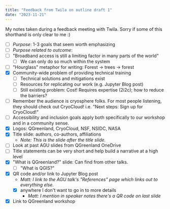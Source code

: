 ```yaml
---
title: "Feedback from Twila on outline draft 1"
date: "2023-11-21"
---
```


My notes taken during a feedback meeting with Twila. Sorry if some of this shorthand is
only clear to me :)

- [ ] *Purpose*: 1-3 goals that seem worth emphasizing
- [ ] *Purpose related to outcome*:
- [ ] "Broadband access is still a limiting factor in many parts of the world"
    - [ ] We can only do so much within the system
- [ ] "Hourglass" metaphor for writing: Forest -> trees -> forest
- [x] Community-wide problem of providing technical training
    - [ ] Technical solutions and mitigations exist
    - [ ] Resources for replicating our work (e.g. Jupyter Blog post)
    - [ ] Still existing problem: Cost! Requires expertise (2i2c); how to reduce the
      barriers?
- [ ] Remember the audience is cryosphere folks. For most people listening, they should
  check out CryoCloud! i.e. "Next steps: Sign up for CryoCloud!"
- [ ] Accessibility and inclusion goals apply both specifically to our workshop and in a
  community sense.
- [x] Logos: QGreenland, CryoCloud, NSF, NSIDC, NASA
- [x] Title slide: authors, co-authors, affiliations
    - _Note: This is the slide after the title slide._
- [ ] Look at past AGU slides from QGreenland OneDrive
- [ ] Title statements can be very short and help build a narrative at a high level
- [x] "What is QGreenland?" slide: Can find from other talks.
    - [ ] "What is QGIS?"
- [x] QR code and/or link to Jupyter Blog post
    - _Matt: I link to the AGU talk's "References" page which links out to everything
      else._
    - [x] anywhere I don't want to go in to more details
        - _Matt: I mention in speaker notes there's a QR code on last slide_
- [x] Link to QGreenland workshop
